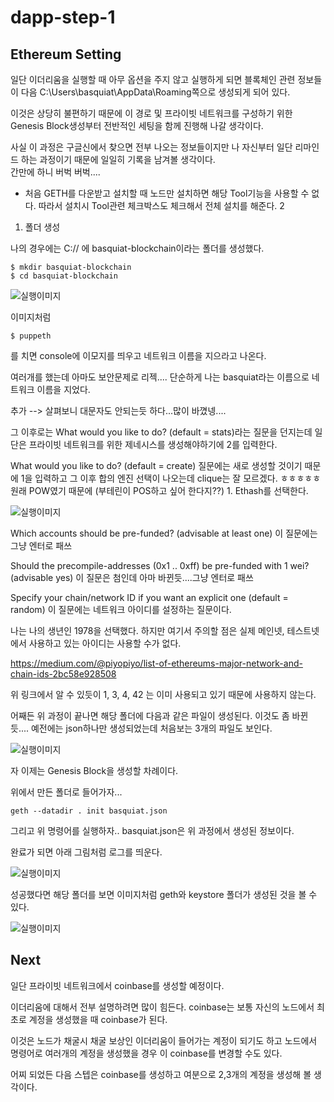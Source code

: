 # dapp-step-1

## Ethereum Setting    

일단 이더리움을 실행할 때 아무 옵션을 주지 않고 실행하게 되면 블록체인 관련 정보들이 다음 C:\Users\basquiat\AppData\Roaming쪽으로 생성되게 되어 있다.    

이것은 상당히 불편하기 때문에 이 경로 및 프라이빗 네트워크를 구성하기 위한 Genesis Block생성부터 전반적인 세팅을 함께 진행해 나갈 생각이다.    

사실 이 과정은 구글신에서 찾으면 전부 나오는 정보들이지만 나 자신부터 일단 리마인드 하는 과정이기 때문에 일일히 기록을 남겨볼 생각이다.    
간만에 하니 버벅 버벅....

* 처음 GETH를 다운받고 설치할 때 노드만 설치하면 해당 Tool기능을 사용할 수 없다. 따라서 설치시 Tool관련 체크박스도 체크해서 전체 설치를 해준다.    2

1. 폴더 생성

나의 경우에는 C:// 에 basquiat-blockchain이라는 폴더를 생성했다.

```
$ mkdir basquiat-blockchain
$ cd basquiat-blockchain

```

![실행이미지](https://github.com/basquiat78/eth-dapp-nodejs/blob/dapp-step-1/capture/shot1.PNG)      

이미지처럼    
```
$ puppeth

```    
를 치면 console에 이모지를 띄우고 네트워크 이름을 지으라고 나온다.    

여러개를 했는데 아마도 보안문제로 리젝.... 단순하게 나는 basquiat라는 이름으로 네트워크 이름을 지었다.

추가 --> 살펴보니 대문자도 안되는듯 하다...많이 바꼈넹....

그 이후로는 What would you like to do? (default = stats)라는 질문을 던지는데 일단은 프라이빗 네트워크를 위한 제네시스를 생성해야하기에 2를 입력한다.

What would you like to do? (default = create) 질문에는 새로 생성할 것이기 때문에 1을 입력하고 그 이후 합의 엔진 선택이 나오는데 clique는 잘 모르겠다. ㅎㅎㅎㅎㅎ     
원래 POW였기 때문에 (부테린이 POS하고 싶어 한다지??) 1. Ethash를 선택한다.


![실행이미지](https://github.com/basquiat78/eth-dapp-nodejs/blob/dapp-step-1/capture/shot2.PNG)     

Which accounts should be pre-funded? (advisable at least one) 이 질문에는 그냥 엔터로 패쓰    

Should the precompile-addresses (0x1 .. 0xff) be pre-funded with 1 wei? (advisable yes) 이 질문은 첨인데 아마 바뀐듯....그냥 엔터로 패쓰    

Specify your chain/network ID if you want an explicit one (default = random) 이 질문에는 네트워크 아이디를 설정하는 질문이다.

나는 나의 생년인 1978을 선택했다. 하지만 여기서 주의할 점은 실제 메인넷, 테스트넷에서 사용하고 있는 아이디는 사용할 수가 없다.    


https://medium.com/@piyopiyo/list-of-ethereums-major-network-and-chain-ids-2bc58e928508    

위 링크에서 알 수 있듯이 1, 3, 4, 42 는 이미 사용되고 있기 때문에 사용하지 않는다.    

어째든 위 과정이 끝나면 해당 폴더에 다음과 같은 파일이 생성된다. 이것도 좀 바뀐듯.... 예전에는 json하나만 생성되었는데 처음보는 3개의 파일도 보인다.     

![실행이미지](https://github.com/basquiat78/eth-dapp-nodejs/blob/dapp-step-1/capture/shot3.PNG)     


자 이제는 Genesis Block을 생성할 차례이다.

위에서 만든 폴더로 들어가자...

```    
geth --datadir . init basquiat.json
```    

그리고 위 명령어를 실행하자.. basquiat.json은 위 과정에서 생성된 정보이다.  

완료가 되면 아래 그림처럼 로그를 띄운다.     

![실행이미지](https://github.com/basquiat78/eth-dapp-nodejs/blob/dapp-step-1/capture/shot4.PNG)     

성공했다면 해당 폴더를 보면 이미지처럼 geth와 keystore 폴더가 생성된 것을 볼 수 있다.    

![실행이미지](https://github.com/basquiat78/eth-dapp-nodejs/blob/dapp-step-1/capture/shot5.PNG)    


## Next    

일단 프라이빗 네트워크에서 coinbase를 생성할 예정이다.     

이더리움에 대해서 전부 설명하려면 많이 힘든다. coinbase는 보통 자신의 노드에서 최초로 계정을 생성했을 때 coinbase가 된다.     

이것은 노드가 채굴시 채굴 보상인 이더리움이 들어가는 계정이 되기도 하고 노드에서 명령어로 여러개의 계정을 생성했을 경우 이 coinbase를 변경할 수도 있다.    

어찌 되었든 다음 스텝은 coinbase를 생성하고 여분으로 2,3개의 계정을 생성해 볼 생각이다.